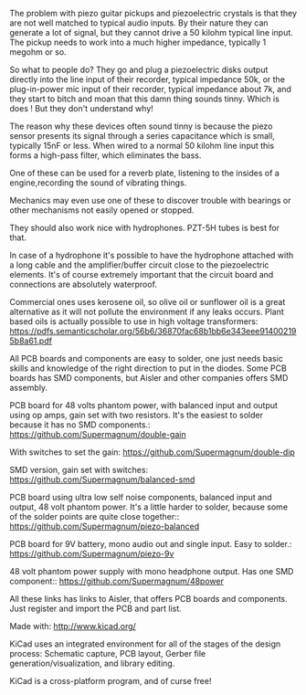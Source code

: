 The problem with piezo guitar pickups and piezoelectric crystals is that they are not well matched to typical audio inputs. By their nature they can generate a lot of signal, but they cannot drive a 50 kilohm typical line input. The pickup needs to work into a much higher impedance, typically 1 megohm or so.

So what to people do? They go and plug a piezoelectric disks output directly into the line input of their recorder, typical impedance 50k, or the plug-in-power mic input of their recorder, typical impedance about 7k, and they start to bitch and moan that this damn thing sounds tinny. Which is does ! But they don't understand why!

The reason why these devices often sound tinny is because the piezo sensor presents its signal through a series capacitance which is small, typically 15nF or less. When wired to a normal 50 kilohm line input this forms a high-pass filter, which eliminates the bass.

One of these can be used for a reverb plate, listening to the insides of a engine,recording the sound of vibrating things. 

Mechanics may even use one of these to discover trouble with bearings or other mechanisms not easily opened or stopped.

They should also work nice with hydrophones. PZT-5H tubes is best for that. 

In case of a hydrophone it's possible to have the hydrophone attached with a long cable and the amplifier/buffer circuit close to the piezoelectric elements. 
It's of course extremely important that the circuit board and connections are absolutely waterproof. 

Commercial ones uses kerosene oil, so olive oil or sunflower oil is a great alternative as it will not pollute the environment if any leaks occurs.
Plant based oils is actually possible to use in high voltage transformers:
https://pdfs.semanticscholar.org/56b6/36870fac68b1bb6e343eee914002195b8a61.pdf

All PCB boards and components are easy to solder, one just needs basic skills and knowledge of the right direction to put in the diodes.
Some PCB boards has SMD components, but Aisler and other companies offers SMD assembly.

PCB board for 48 volts phantom power, with balanced input and output using op amps, gain set with two resistors. It's the easiest to solder because it has no SMD components.:
https://github.com/Supermagnum/double-gain

With switches to set the gain:
https://github.com/Supermagnum/double-dip

SMD version, gain set with switches:
https://github.com/Supermagnum/balanced-smd

PCB board using ultra low self noise components, balanced input and output, 48 volt phantom power. It's a little harder to solder, because some of the solder points are quite close together::
https://github.com/Supermagnum/piezo-balanced

PCB board for 9V battery, mono audio out and single input. Easy to solder.:
https://github.com/Supermagnum/piezo-9v

48 volt phantom power supply with mono headphone output. Has one SMD component::
https://github.com/Supermagnum/48power

All these links has links to Aisler, that offers PCB boards and components.
Just register and import the 
PCB and part list.

Made with: http://www.kicad.org/

KiCad uses an integrated environment for all of the stages of the design process: Schematic capture, PCB layout, Gerber file generation/visualization, and library editing.

KiCad is a cross-platform program, and of curse free!

